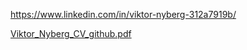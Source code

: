 https://www.linkedin.com/in/viktor-nyberg-312a7919b/



[Viktor_Nyberg_CV_github.pdf](https://github.com/user-attachments/files/21995567/Viktor_Nyberg_CV_github.pdf)
